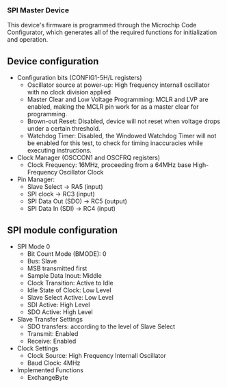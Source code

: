 ### SPI Master Device

This device's firmware is programmed through the Microchip Code Configurator, which generates all of the required functions for initialization and operation. 

## Device configuration

- Configuration bits (CONFIG1-5H/L registers)
  - Oscillator source at power-up: High frequency internall oscillator with no clock division applied
  - Master Clear and Low Voltage Programming: MCLR and LVP are enabled, making the MCLR pin work for as a master clear for programming.
  - Brown-out Reset: Disabled, device will not reset when voltage drops under a certain threshold.
  - Watchdog Timer: Disabled, the Windowed Watchdog Timer will not be enabled for this test, to check for timing inaccuracies while executing instructions.
- Clock Manager (OSCCON1 and OSCFRQ registers)
  -   Clock Frequency: 16MHz, proceeding from a 64MHz base High-Frequency Oscillator Clock
- Pin Manager:
  -  Slave Select -> RA5 (input)
  -  SPI clock -> RC3 (input)
  -  SPI Data Out (SDO) -> RC5 (output)
  -  SPI Data In (SDI) -> RC4 (input)

## SPI module configuration

- SPI Mode 0
  - Bit Count Mode (BMODE): 0
  - Bus: Slave
  - MSB transmitted first
  - Sample Data Inout: Middle
  - Clock Transition: Active to Idle
  - Idle State of Clock: Low Level
  - Slave Select Active: Low Level
  - SDI Active: High Level
  - SDO Active: High Level
- Slave Transfer Settings
  - SDO transfers: according to the level of Slave Select
  - Transmit: Enabled
  - Receive: Enabled
- Clock Settings
  - Clock Source: High Frequency Internall Oscillator
  - Baud Clock: 4MHz
- Implemented Functions
  - ExchangeByte  

